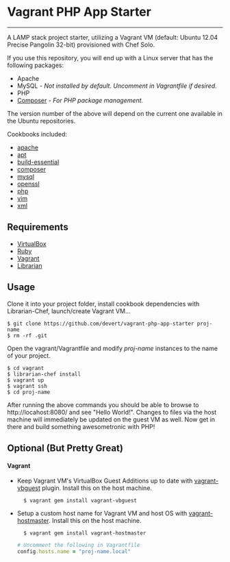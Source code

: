 # Vagrant PHP App Starter
---

A LAMP stack project starter, utilizing a Vagrant VM (default: Ubuntu 12.04 Precise Pangolin 32-bit) provisioned with Chef Solo.

If you use this repository, you will end up with a Linux server that has the following packages:

* Apache
* MySQL - *Not installed by default. Uncomment in Vagrantfile if desired.*
* PHP 
* [Composer](http://getcomposer.org/) - *For PHP package management.*

The version number of the above will depend on the current one available in the Ubuntu repositories.

Cookbooks included:

* [apache](https://github.com/opscode-cookbooks/apache2)
* [apt](https://github.com/opscode-cookbooks/apt)
* [build-essential](https://github.com/opscode-cookbooks/build-essential)
* [composer](https://github.com/escapestudios/chef-composer)
* [mysql](https://github.com/opscode-cookbooks/mysql)
* [openssl](https://github.com/opscode-cookbooks/openssl)
* [php](https://github.com/opscode-cookbooks/php)
* [vim](https://github.com/opscode-cookbooks/vim)
* [xml](https://github.com/opscode-cookbooks/xml)

## Requirements

* [VirtualBox](https://www.virtualbox.org/)
* [Ruby](http://www.ruby-lang.org/en/)
* [Vagrant](http://vagrantup.com/)
* [Librarian](https://github.com/applicationsonline/librarian)

## Usage

Clone it into your project folder, install cookbook dependencies with Librarian-Chef, launch/create Vagrant VM...

    $ git clone https://github.com/devert/vagrant-php-app-starter proj-name
    $ rm -rf .git

Open the vagrant/Vagrantfile and modify *proj-name* instances to the name of your project.

    $ cd vagrant
    $ librarian-chef install
    $ vagrant up
    $ vagrant ssh
    $ cd proj-name

After running the above commands you should be able to browse to http://locahost:8080/ and see "Hello World!". Changes to files via the host machine will immediately be updated on the guest VM as well. Now get in there and build something awesometronic with PHP!

## Optional (But Pretty Great)

#### Vagrant
* Keep Vagrant VM's VirtualBox Guest Additions up to date with [vagrant-vbguest](https://github.com/dotless-de/vagrant-vbguest) plugin. Install this on the host machine.
		
		$ vagrant gem install vagrant-vbguest

* Setup a custom host name for Vagrant VM and host OS with [vagrant-hostmaster](https://github.com/mosaicxm/vagrant-hostmaster.git). Install this on the host machine.
	
		$ vagrant gem install vagrant-hostmaster

	```ruby
	# Uncomment the following in Vagrantfile
	config.hosts.name = "proj-name.local"
	```




